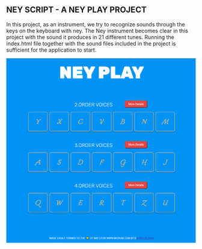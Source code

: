 ## NEY SCRIPT - A NEY PLAY PROJECT
In this project, as an instrument, we try to recognize sounds through the keys on the keyboard with ney.
The Ney instrument becomes clear in this project with the sound it produces in 21 different tunes.
Running the index.html file together with the sound files included in the project is sufficient for the application to start.

![](https://github.com/fk-pixel/MyJavaScript/blob/main/ney-play/images/img.png)
